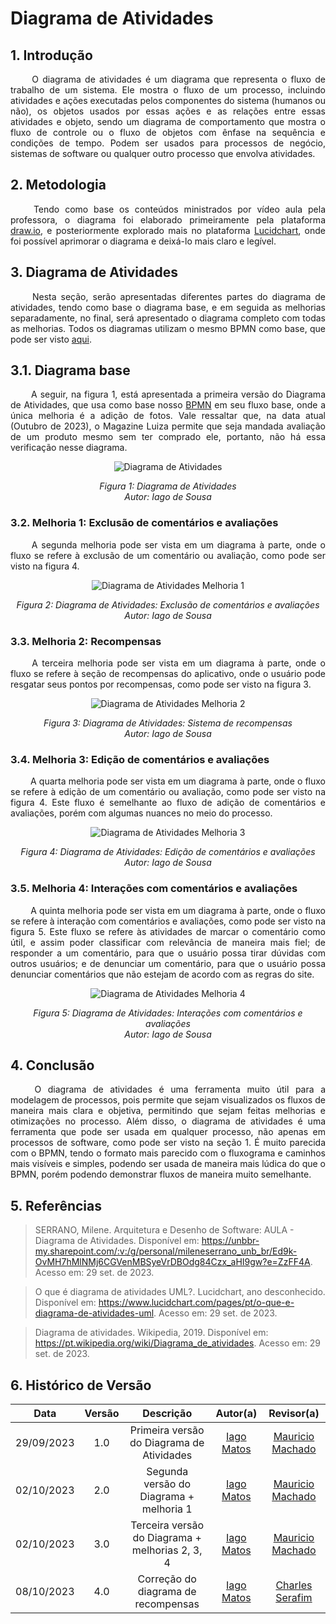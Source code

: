 # Diagrama de Atividades


## 1. Introdução

<p align="justify">
&emsp;&emsp; O diagrama de atividades é um diagrama que representa o fluxo de trabalho de um sistema. Ele mostra o fluxo de um processo, incluindo atividades e ações executadas pelos componentes do sistema (humanos ou não), os objetos usados por essas ações e as relações entre essas atividades e objeto, sendo um diagrama de comportamento que mostra o fluxo de controle ou o fluxo de objetos com ênfase na sequência e condições de tempo. Podem ser usados para processos de negócio, sistemas de software ou qualquer outro processo que envolva atividades.
</p>


## 2. Metodologia

<p align="justify">
&emsp;&emsp; Tendo como base os conteúdos ministrados por vídeo aula pela professora, o diagrama foi elaborado primeiramente pela plataforma <a href="https://app.diagrams.net/">draw.io</a>, e posteriormente explorado mais no plataforma <a href="https://www.lucidchart.com/">Lucidchart</a>, onde foi possível aprimorar o diagrama e deixá-lo mais claro e legível.
</p>


## 3. Diagrama de Atividades

<p align="justify">
&emsp;&emsp; Nesta seção, serão apresentadas diferentes partes do diagrama de atividades, tendo como base o diagrama base, e em seguida as melhorias separadamente, no final, será apresentado o diagrama completo com todas as melhorias. Todos os diagramas utilizam o mesmo BPMN como base, que pode ser visto <a href="https://unbarqdsw2023-2.github.io/2023.2_G8_ProjetoMagazineLuiza/#/./Base/BPMN">aqui</a>.
</p>

## 3.1. Diagrama base

<p align="justify">
&emsp;&emsp; A seguir, na figura 1, está apresentada a primeira versão do Diagrama de Atividades, que usa como base nosso <a href="https://unbarqdsw2023-2.github.io/2023.2_G8_ProjetoMagazineLuiza/#/./Base/BPMN">BPMN</a> em seu fluxo base, onde a única melhoria é a adição de fotos. Vale ressaltar que, na data atual (Outubro de 2023), o Magazine Luiza permite que seja mandada avaliação de um produto mesmo sem ter comprado ele, portanto, não há essa verificação nesse diagrama.
</p>

<div align="center"><img src="https://raw.githubusercontent.com/UnBArqDsw2023-2/2023.2_G8_ProjetoMagazineLuiza/main/docs/Assets/Diagrama_de_atividades.svg" alt="Diagrama de Atividades"></div>

<em><center>Figura 1: Diagrama de Atividades<br>
Autor: Iago de Sousa</center></em>

### 3.2. Melhoria 1: Exclusão de comentários e avaliações

<p align="justify">
&emsp;&emsp; A segunda melhoria pode ser vista em um diagrama à parte, onde o fluxo se refere à exclusão de um comentário ou avaliação, como pode ser visto na figura 4.
</p>

<div align="center"><img src="https://raw.githubusercontent.com/UnBArqDsw2023-2/2023.2_G8_ProjetoMagazineLuiza/main/docs/Assets/Diagrama_de_atividades_melhorias1.svg" alt="Diagrama de Atividades Melhoria 1"></div>

<em><center>Figura 2: Diagrama de Atividades: Exclusão de comentários e avaliações<br>
Autor: Iago de Sousa</center></em>

### 3.3. Melhoria 2: Recompensas

<p align="justify">
&emsp;&emsp; A terceira melhoria pode ser vista em um diagrama à parte, onde o fluxo se refere à seção de recompensas do aplicativo, onde o usuário pode resgatar seus pontos por recompensas, como pode ser visto na figura 3.
</p>

<div align="center"><img src="https://raw.githubusercontent.com/UnBArqDsw2023-2/2023.2_G8_ProjetoMagazineLuiza/main/docs/Assets/Diagrama_de_atividades_melhorias2.svg" alt="Diagrama de Atividades Melhoria 2"></div>

<em><center>Figura 3: Diagrama de Atividades: Sistema de recompensas<br>
Autor: Iago de Sousa</center></em>

### 3.4. Melhoria 3: Edição de comentários e avaliações

<p align="justify">
&emsp;&emsp; A quarta melhoria pode ser vista em um diagrama à parte, onde o fluxo se refere à edição de um comentário ou avaliação, como pode ser visto na figura 4. Este fluxo é semelhante ao fluxo de adição de comentários e avaliações, porém com algumas nuances no meio do processo.
</p>

<div align="center"><img src="https://raw.githubusercontent.com/UnBArqDsw2023-2/2023.2_G8_ProjetoMagazineLuiza/main/docs/Assets/Diagrama_de_atividades_melhorias3.svg" alt="Diagrama de Atividades Melhoria 3"></div>

<em><center>Figura 4: Diagrama de Atividades: Edição de comentários e avaliações<br>
Autor: Iago de Sousa</center></em>

### 3.5. Melhoria 4: Interações com comentários e avaliações

<p align="justify">
&emsp;&emsp; A quinta melhoria pode ser vista em um diagrama à parte, onde o fluxo se refere à interação com comentários e avaliações, como pode ser visto na figura 5. Este fluxo se refere às atividades de marcar o comentário como útil, e assim poder classificar com relevância de maneira mais fiel; de responder a um comentário, para que o usuário possa tirar dúvidas com outros usuários; e de denunciar um comentário, para que o usuário possa denunciar comentários que não estejam de acordo com as regras do site.
</p>

<div align="center"><img src="https://raw.githubusercontent.com/UnBArqDsw2023-2/2023.2_G8_ProjetoMagazineLuiza/main/docs/Assets/Diagrama_de_atividades_melhorias4.svg" alt="Diagrama de Atividades Melhoria 4"></div>

<em><center>Figura 5: Diagrama de Atividades: Interações com comentários e avaliações<br>
Autor: Iago de Sousa</center></em>


## 4. Conclusão

<p align="justify">
&emsp;&emsp; O diagrama de atividades é uma ferramenta muito útil para a modelagem de processos, pois permite que sejam visualizados os fluxos de maneira mais clara e objetiva, permitindo que sejam feitas melhorias e otimizações no processo. Além disso, o diagrama de atividades é uma ferramenta que pode ser usada em qualquer processo, não apenas em processos de software, como pode ser visto na seção 1. É muito parecida com o BPMN, tendo o formato mais parecido com o fluxograma e caminhos mais visíveis e simples, podendo ser usada de maneira mais lúdica do que o BPMN, porém podendo demonstrar fluxos de maneira muito semelhante.
</p>

## 5. Referências

> SERRANO, Milene. Arquitetura e Desenho de Software: AULA - Diagrama de Atividades. Disponível em: <https://unbbr-my.sharepoint.com/:v:/g/personal/mileneserrano_unb_br/Ed9k-OvMH7hMlNMj6CGVenMBSyeVrDBOdg84Czx_aHI9gw?e=ZzFF4A>. Acesso em: 29 set. de 2023.

> O que é diagrama de atividades UML?. Lucidchart, ano desconhecido. Disponível em: <https://www.lucidchart.com/pages/pt/o-que-e-diagrama-de-atividades-uml>. Acesso em: 29 set. de 2023.

> Diagrama de atividades. Wikipedia, 2019. Disponível em: <https://pt.wikipedia.org/wiki/Diagrama_de_atividades>. Acesso em: 29 set. de 2023.

## 6. Histórico de Versão

|    Data    | Versão |                    Descrição                    |                 Autor(a)                 |                        Revisor(a)                        |
|:----------:|:------:|:-----------------------------------------------:|:----------------------------------------:|:--------------------------------------------------------:|
| 29/09/2023 |  1.0   |    Primeira versão do Diagrama de Atividades    | [Iago Matos](https://github.com/iagoscm) | [Mauricio Machado](https://github.com/MauricioMachadoFF) |
| 02/10/2023 |  2.0   |     Segunda versão do Diagrama + melhoria 1     | [Iago Matos](https://github.com/iagoscm) | [Mauricio Machado](https://github.com/MauricioMachadoFF) |
| 02/10/2023 |  3.0   | Terceira versão do Diagrama + melhorias 2, 3, 4 | [Iago Matos](https://github.com/iagoscm) | [Mauricio Machado](https://github.com/MauricioMachadoFF) |
| 08/10/2023 |  4.0   |    Correção do diagrama de recompensas    | [Iago Matos](https://github.com/iagoscm) | [Charles Serafim](https://github.com/charles-serafim) |
